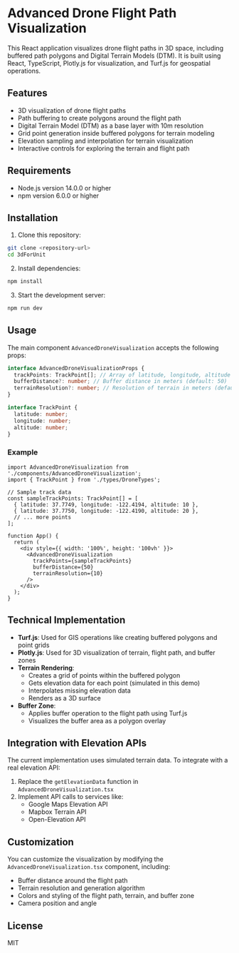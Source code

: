 # Advanced Drone Flight Path Visualization

This React application visualizes drone flight paths in 3D space, including buffered path polygons and Digital Terrain Models (DTM). It is built using React, TypeScript, Plotly.js for visualization, and Turf.js for geospatial operations.

## Features

- 3D visualization of drone flight paths
- Path buffering to create polygons around the flight path
- Digital Terrain Model (DTM) as a base layer with 10m resolution
- Grid point generation inside buffered polygons for terrain modeling
- Elevation sampling and interpolation for terrain visualization
- Interactive controls for exploring the terrain and flight path

## Requirements

- Node.js version 14.0.0 or higher
- npm version 6.0.0 or higher

## Installation

1. Clone this repository:
```bash
git clone <repository-url>
cd 3dForUnit
```

2. Install dependencies:
```bash
npm install
```

3. Start the development server:
```bash
npm run dev
```

## Usage

The main component `AdvancedDroneVisualization` accepts the following props:

```typescript
interface AdvancedDroneVisualizationProps {
  trackPoints: TrackPoint[]; // Array of latitude, longitude, altitude points
  bufferDistance?: number; // Buffer distance in meters (default: 50)
  terrainResolution?: number; // Resolution of terrain in meters (default: 10)
}

interface TrackPoint {
  latitude: number;
  longitude: number;
  altitude: number;
}
```

### Example

```tsx
import AdvancedDroneVisualization from './components/AdvancedDroneVisualization';
import { TrackPoint } from './types/DroneTypes';

// Sample track data
const sampleTrackPoints: TrackPoint[] = [
  { latitude: 37.7749, longitude: -122.4194, altitude: 10 },
  { latitude: 37.7750, longitude: -122.4190, altitude: 20 },
  // ... more points
];

function App() {
  return (
    <div style={{ width: '100%', height: '100vh' }}>
      <AdvancedDroneVisualization 
        trackPoints={sampleTrackPoints} 
        bufferDistance={50}
        terrainResolution={10}
      />
    </div>
  );
}
```

## Technical Implementation

- **Turf.js**: Used for GIS operations like creating buffered polygons and point grids
- **Plotly.js**: Used for 3D visualization of terrain, flight path, and buffer zones
- **Terrain Rendering**: 
  - Creates a grid of points within the buffered polygon
  - Gets elevation data for each point (simulated in this demo)
  - Interpolates missing elevation data
  - Renders as a 3D surface
- **Buffer Zone**: 
  - Applies buffer operation to the flight path using Turf.js
  - Visualizes the buffer area as a polygon overlay

## Integration with Elevation APIs

The current implementation uses simulated terrain data. To integrate with a real elevation API:

1. Replace the `getElevationData` function in `AdvancedDroneVisualization.tsx`
2. Implement API calls to services like:
   - Google Maps Elevation API
   - Mapbox Terrain API
   - Open-Elevation API

## Customization

You can customize the visualization by modifying the `AdvancedDroneVisualization.tsx` component, including:
- Buffer distance around the flight path
- Terrain resolution and generation algorithm
- Colors and styling of the flight path, terrain, and buffer zone
- Camera position and angle

## License

MIT
